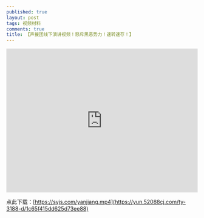 ```yaml
---
published: true
layout: post
tags: 视频材料
comments: true
title: 【声援团线下演讲视频！怒斥黑恶势力！速转速存！】
---
```




<div style="width: 100%; height: 0px; position: relative; padding-bottom: 75.000%;"><iframe src="https://yun.52088cj.com/ty-3188-h5/1c65f415dd625d73ee88" frameborder="0" width="100%" height="100%" allowfullscreen style="width: 100%; height: 100%; position: absolute;"></iframe></div>

点此下载：[https://syjs.com/yanjiang.mp4](https://yun.52088cj.com/ty-3188-d/1c65f415dd625d73ee88)
